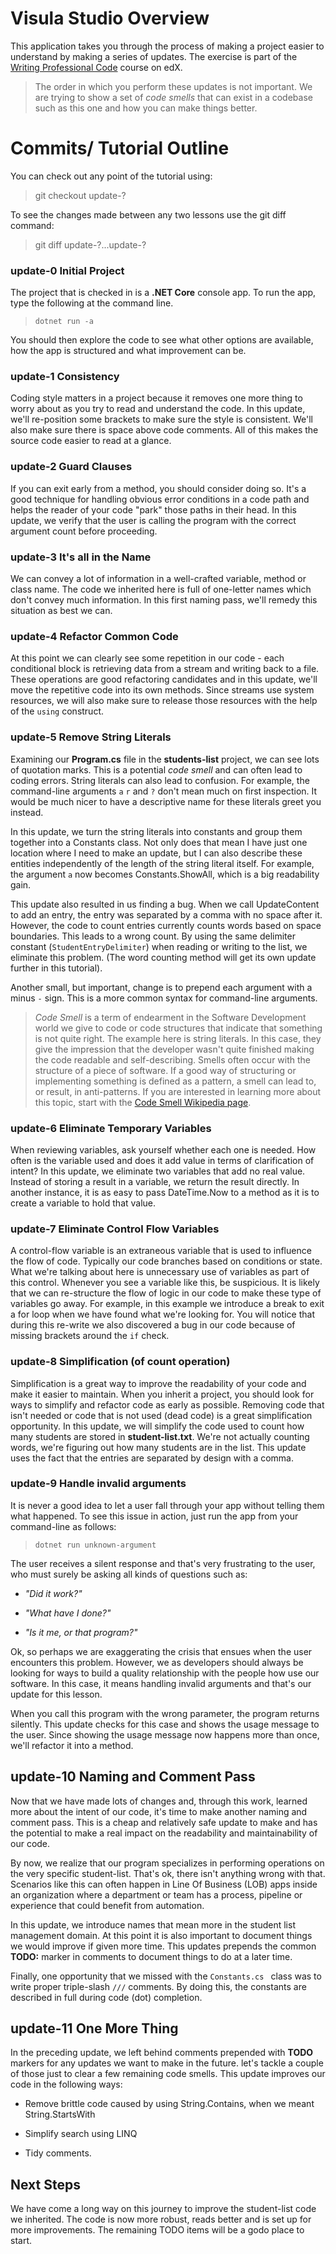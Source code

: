 # Visula Studio Overview

This application takes you through the process of making a project easier to understand by making a series of updates. The exercise is part of the [Writing Professional Code](https://www.edx.org/course/writing-professional-code-microsoft-dev275x) course on edX. 

> The order in which you perform these updates is not important. We are trying to show a set of *code smells* that can exist in a codebase such as this one and how you can make things better. 


# Commits/ Tutorial Outline

You can check out any point of the tutorial using:

> git checkout update-?

To see the changes made between any two lessons use the git diff command:

> git diff update-?...update-?

### update-0 Initial Project
The project that is checked in is a **.NET Core** console app. To run the app, type the following at the command line. 

> `dotnet run -a`

You should then explore the code to see what other options are available, how the app is structured and what improvement can be. 

### update-1 Consistency

Coding style matters in a project because it removes one more thing to worry about as you try to read and understand the code. In this update, we'll re-position some brackets to make sure the style is consistent. We'll also make sure there is space above code comments. All of this makes the source code easier to read at a glance. 

### update-2 Guard Clauses

If you can exit early from a method, you should consider doing so. It's a good technique for handling obvious error conditions in a code path and helps the reader of your code "park" those paths in their head. In this update, we verify that the user is calling the program with the correct argument count before proceeding.

### update-3 It's all in the Name

We can convey a lot of information in a well-crafted variable, method or class name. The code we inherited here is full of one-letter names which don't convey much information. In this first naming pass, we'll remedy this situation as best we can.

### update-4 Refactor Common Code

At this point we can clearly see some repetition in our code - each conditional block is retrieving data from a stream and writing back to a file. These operations are good refactoring candidates and in this update, we'll move the repetitive code into its own methods. Since streams use system resources, we will also make sure to release those resources with the help of the `using` construct.

### update-5 Remove String Literals

Examining our **Program.cs** file in the **students-list** project, we can see lots of quotation marks. This is a potential *code smell* and can often lead to coding errors. String literals can also lead to confusion. For example, the command-line arguments `a` `r` and `?` don't mean much on first inspection. It would be much nicer to have a descriptive name for these literals greet you instead. 

In this update, we turn the string literals into constants and group them together into a Constants class. Not only does that mean I have just one location where I need to make an update, but I can also describe these entities independently of the length of the string literal itself. For example, the argument `a` now becomes Constants.ShowAll, which is a big readability gain. 

This update also resulted in us finding a bug. When we call UpdateContent to add an entry, the entry was separated by a comma with no space after it. However, the code to count entries currently counts words based on space boundaries. This leads to a wrong count. By using the same delimiter constant (`StudentEntryDelimiter`) when reading or writing to the list, we eliminate this problem. (The word counting method will get its own update further in this tutorial).

Another small, but important, change is to prepend each argument with a minus `-` sign. This is a more common syntax for command-line arguments. 

> *Code Smell* is a term of endearment in the Software Development world we give to code or code structures that indicate that something is not quite right. The example here is string literals. In this case, they give the impression that the developer wasn't quite finished making the code readable and self-describing. Smells often occur with the structure of a piece of software. If a good way of structuring or implementing something is defined as a pattern, a smell can lead to, or result, in anti-patterns. If you are interested in learning more about this topic, start with the [Code Smell Wikipedia page](https://en.wikipedia.org/wiki/Code_smell).

### update-6 Eliminate Temporary Variables

When reviewing variables, ask yourself whether each one is needed. How often is the variable used and does it add value in terms of clarification of intent? In this update, we eliminate two variables that add no real value. Instead of storing a result in a variable, we return the result directly. In another instance, it is as easy to pass DateTime.Now to a method as it is to create a variable to hold that value. 

### update-7 Eliminate Control Flow Variables

A control-flow variable is an extraneous variable that is used to influence the flow of code. Typically our code branches based on conditions or state. What we're talking about here is unnecessary use of variables as part of this control. Whenever you see a variable like this, be suspicious. It is likely that we can re-structure the flow of logic in our code  to make these type of variables go away. For example, in this example we introduce a break to exit a for loop when we have found what we're looking for. You will notice that during this re-write we also discovered a bug in our code because of missing brackets around the `if` check.

### update-8 Simplification (of count operation)

Simplification is a great way to improve the readability of your code and make it easier to maintain. When you inherit a  project, you should look for ways to simplify and refactor code as early as possible. Removing code that isn't needed or code that is not used (dead code) is a great simplification opportunity.  In this update, we will simplify the code used to count how many students are stored in **student-list.txt**.  We're not actually counting words, we're figuring out how many students are in the list. This update uses the fact that the entries are separated by design with a comma.


### update-9 Handle invalid arguments

It is never a good idea to let a user fall through your app without telling them what happened. To see this issue in action, just run the app from your command-line as follows:

> `dotnet run unknown-argument`

The user receives a silent response and that's very frustrating to the user, who must surely be  asking all kinds of questions such as:

* *"Did it work?"*

* *"What have I done?"*

* *"Is it me, or that program?"*

Ok, so perhaps we are exaggerating the crisis that ensues when the user encounters this problem. However, we as developers should always be looking for ways to build a quality relationship with the people how use our software. In this case, it means handling invalid arguments and that's our update for this lesson. 

 When you call this program with the wrong parameter, the program returns silently. This update checks for this case and shows the usage message to the user. Since showing the usage message now happens more than once, we'll refactor it into a method.

## update-10 Naming and Comment Pass

Now that we have made lots of changes and, through this work, learned more about the intent of our code, it's time to make another naming and comment pass. This is a cheap and relatively safe update to make and has the potential to make a real impact on the readability and maintainability of our code. 

By now, we realize that our program  specializes in performing operations on the very specific student-list. That's ok, there isn't anything wrong with that. Scenarios like this can often happen in Line Of Business (LOB) apps inside an organization where a department or team has a process, pipeline or experience that could benefit from automation.

In this update, we introduce names that mean more in the student list management domain.  At this point it is also important to document things we would improve if given more time. This updates prepends the common **TODO:** marker in comments to document things to do at a later time. 

Finally, one opportunity that we missed with the `Constants.cs ` class was to write proper triple-slash `///` comments. By doing this, the constants are described in full during code (dot) completion.

## update-11 One More Thing

In the preceding update, we left behind comments prepended with **TODO** markers for any updates we want to make in the future. let's tackle a couple of those just to clear a few remaining code smells. This update improves our code in the following ways:

* Remove brittle code caused by using String.Contains, when we meant String.StartsWith

* Simplify search using LINQ

* Tidy comments.

## Next Steps

We have come a long way on this journey to improve the student-list code we inherited. The code is now more robust, reads better and is set up for more improvements. The remaining TODO items will be a godo place to start.

